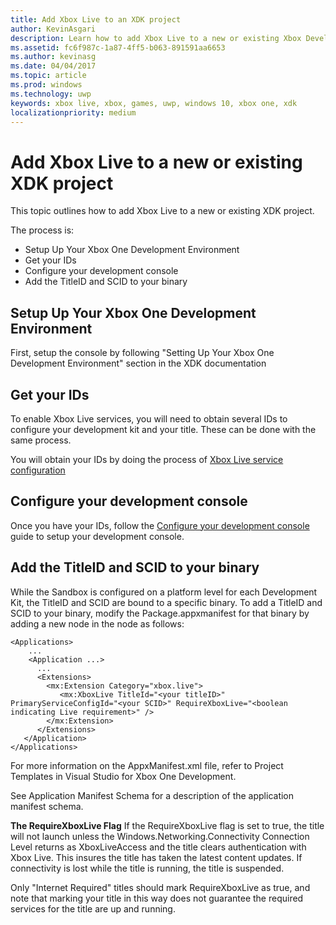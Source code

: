 ```yaml
---
title: Add Xbox Live to an XDK project
author: KevinAsgari
description: Learn how to add Xbox Live to a new or existing Xbox Developer Kit (XDK) project.
ms.assetid: fc6f987c-1a87-4ff5-b063-891591aa6653
ms.author: kevinasg
ms.date: 04/04/2017
ms.topic: article
ms.prod: windows
ms.technology: uwp
keywords: xbox live, xbox, games, uwp, windows 10, xbox one, xdk
localizationpriority: medium
---
```


# Add Xbox Live to a new or existing XDK project

This topic outlines how to add Xbox Live to a new or existing XDK project.

The process is:

- Setup Up Your Xbox One Development Environment
- Get your IDs
- Configure your development console
- Add the TitleID and SCID to your binary


## Setup Up Your Xbox One Development Environment
First, setup the console by following "Setting Up Your Xbox One Development Environment" section in the XDK documentation

## Get your IDs

To enable Xbox Live services, you will need to obtain several IDs to configure your development kit and your title. These can be done with the same process.

You will obtain your IDs by doing the process of [Xbox Live service configuration](../xbox-live-service-configuration.md)

## Configure your development console

Once you have your IDs, follow the [Configure your development console](configure-your-development-console.md) guide to setup your development console.

## Add the TitleID and SCID to your binary
While the Sandbox is configured on a platform level for each Development Kit, the TitleID and SCID are bound to a specific binary. To add a TitleID and SCID to your binary, modify the Package.appxmanifest for that binary by adding a new node in the <Extensions> node as follows:

```
<Applications>
    ...
    <Application ...>
      ...
      <Extensions>
        <mx:Extension Category="xbox.live">
           <mx:XboxLive TitleId="<your titleID>" PrimaryServiceConfigId="<your SCID>" RequireXboxLive="<boolean indicating Live requirement>" />
        </mx:Extension>
      </Extensions>
   </Application>
</Applications>
```

For more information on the AppxManifest.xml file, refer to Project Templates in Visual Studio for Xbox One Development.

See Application Manifest Schema for a description of the application manifest schema.

**The RequireXboxLive Flag**
If the RequireXboxLive flag is set to true, the title will not launch unless the Windows.Networking.Connectivity Connection Level returns as XboxLiveAccess and the title clears authentication with Xbox Live. This insures the title has taken the latest content updates. If connectivity is lost while the title is running, the title is suspended.

Only "Internet Required" titles should mark RequireXboxLive as true, and note that marking your title in this way does not guarantee the required services for the title are up and running.
